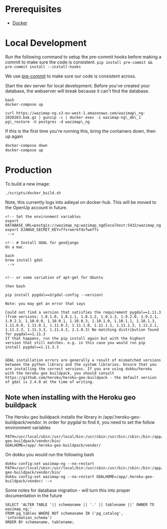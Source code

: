 # Prerequisites

- [Docker](<https://docs.docker.com/docker-for-mac/install/>)

# Local Development

Run the following command to setup the pre-commit hooks before making a commit to make sure the code is consistent.
`pip install pre-commit && pre-commit install --install-hooks`

We use [pre-commit](<https://pre-commit.com/>) to make sure our code is consistent across.

Start the dev server for local development. Before you've created your database, the webserver will break because it can't find the database.

~~~
bash
docker-compose up

curl https://wazimap-ng.s3-eu-west-1.amazonaws.com/wazimap\_ng-2020203.bak.gz | gunzip -c | docker exec -i wazimap-ng\_db\_1 pg\_restore -U postgres -d wazimap\_ng
~~~

If this is the first time you're running this, bring the containers down, then up again

~~~bash
docker-compose down
docker-compose up
~~~

# Production

To build a new image:

~~~bash
./scripts/docker_build.sh
~~~

Note, this currently logs into adieyal on docker-hub. This will be moved to the OpenUp account in future.

~~~
<!-- Set the environment variables
export DATABASE_URL=postgis://wazimap_ng:wazimap_ng@localhost:5432/wazimap_ng
export DJANGO_SECRET_KEY=ffsrwerefdsfweffs
 -->

<!-- # Install GDAL for geodjango
On a mac

bash
brew install gdal
 -->


<!-- or some variation of apt-get for Ubuntu

then bash

pip install pygdal==$(gdal-config --version)

Note: you may get an error that says

Could not find a version that satisfies the requirement pygdal==1.11.3 (from versions: 1.8.1.0, 1.8.1.1, 1.8.1.2, 1.8.1.3, 1.9.2.0, 1.9.2.1, 1.9.2.3, 1.10.0.0, 1.10.0.1, 1.10.0.3, 1.10.1.0, 1.10.1.1, 1.10.1.3, 1.11.0.0, 1.11.0.1, 1.11.0.3, 1.11.1.0, 1.11.1.1, 1.11.1.3, 1.11.2.1, 1.11.2.3, 1.11.3.3, 1.11.4.3, 2.1.0.3) No matching distribution found for pygdal==1.11.3
If that happens, run the pip install again but with the highest version that still matches. e.g. in this case you would run pip install pygdal==1.11.3.3


GDAL installation errors are generally a result of mismatched versions between the python library and the system libraries. Ensure that you are installing the correct versions. If you are using dokku/heroku with the heroku geo buildpack, you should consult https://github.com/heroku/heroku-geo-buildpack - the default version of gdal is 2.4.0 at the time of writing.
~~~

## Note when installing with the Heroku geo buildpack

The Heroku geo buildpack installs the library in /app/.heroku-geo-buildpack/vendor. In order for pygdal to find it, you need to set the follow environment variables

~~~
PATH=/usr/local/sbin:/usr/local/bin:/usr/sbin:/usr/bin:/sbin:/bin:/app/.heroku-geo-buildpack/vendor/bin/
GDALHOME=/app/.heroku-geo-buildpack/vendor/
~~~

On dokku you would run the following bash

~~~
dokku config:set wazimap-ng --no-restart PATH=/usr/local/sbin:/usr/local/bin:/usr/sbin:/usr/bin:/sbin:/bin:/app/.heroku-geo-buildpack/vendor/bin/
dokku config:set wazimap-ng --no-restart GDALHOME=/app/.heroku-geo-buildpack/vendor/ -->
~~~

Some notes for database migration - will turn this into proper documentation in the future

~~~
SELECT 'ALTER TABLE '|| schemaname || '.' || tablename ||' OWNER TO wazimap_ng;'
FROM pg_tables WHERE NOT schemaname IN ('pg_catalog', 'information_schema')
ORDER BY schemaname, tablename;
~~~
